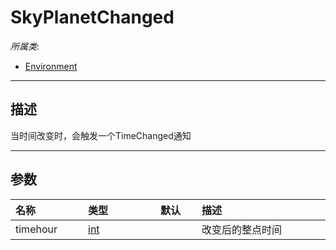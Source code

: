 # SkyPlanetChanged

*所属类*:
* [Environment](/Api/Classes/Build/Environment.md)
------------------------------------------------------------------------------------------
## 描述

当时间改变时，会触发一个TimeChanged通知

------------------------------------------------------------------------------------------
## 参数

|<div style="width:100px">名称</div>|<div style="width:100px">类型</div>|<div style="width:50px">默认</div>|<div style="width:350px">描述</div>|
|:---|:---|:---|:---|
|timehour|[int](/Api/DataType/Number.md)||改变后的整点时间|
